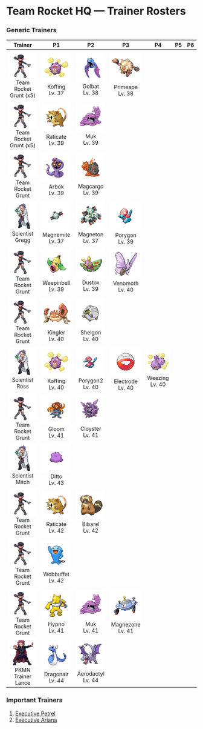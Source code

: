 # Team Rocket HQ — Trainer Rosters

### Generic Trainers

| Trainer | P1 | P2 | P3 | P4 | P5 | P6 |
|:-------:|:--:|:--:|:--:|:--:|:--:|:--:|
| ![Team Rocket Grunt (x5)](../../assets/trainers/rocket_grunt.png "Team Rocket Grunt (x5)")<br>Team Rocket Grunt (x5) | ![Koffing](../../assets/sprites/koffing/front.gif "Its thin, filmy body is filled with gases that cause constant sniffles, coughs and teary eyes.")<br>Koffing<br>Lv. 37 | ![Golbat](../../assets/sprites/golbat/front.gif "However hard its victim’s hide may be, it punctures with sharp fangs and gorges itself with blood.")<br>Golbat<br>Lv. 38 | ![Primeape](../../assets/sprites/primeape/front.gif "If approached while asleep, it may awaken and angrily give chase in a groggy state of semi-sleep.")<br>Primeape<br>Lv. 38 |
| ![Team Rocket Grunt (x5)](../../assets/trainers/rocket_grunt.png "Team Rocket Grunt (x5)")<br>Team Rocket Grunt (x5) | ![Raticate](../../assets/sprites/raticate/front.gif "Gnaws on anything with its tough fangs. It can even topple concrete buildings by gnawing on them.")<br>Raticate<br>Lv. 39 | ![Muk](../../assets/sprites/muk/front.gif "They love to gather in smelly areas where sludge accumulates, making the stench around them worse.")<br>Muk<br>Lv. 39 |
| ![Team Rocket Grunt](../../assets/trainers/rocket_grunt.png "Team Rocket Grunt")<br>Team Rocket Grunt | ![Arbok](../../assets/sprites/arbok/front.gif "Transfixing prey with the face-like pattern on its belly, it binds and poisons the frightened victim.")<br>Arbok<br>Lv. 39 | ![Magcargo](../../assets/sprites/magcargo/front.gif "The shell on its back is just skin that has cooled and hardened. It breaks easily with a slight touch.")<br>Magcargo<br>Lv. 39 |
| ![Scientist Gregg](../../assets/trainers/scientist.png "Scientist Gregg")<br>Scientist Gregg | ![Magnemite](../../assets/sprites/magnemite/front.gif "It is attracted by electromagnetic waves. It may approach Trainers if they are using their Pokégear.")<br>Magnemite<br>Lv. 37 | ![Magneton](../../assets/sprites/magneton/front.gif "Three MAGNEMITE are linked by a strong magnetic force. Earaches will occur if you get too close.")<br>Magneton<br>Lv. 37 | ![Porygon](../../assets/sprites/porygon/front.gif "It is a manmade Pokémon. Since it doesn’t breathe, people are eager to try it in any environment.")<br>Porygon<br>Lv. 39 |
| ![Team Rocket Grunt](../../assets/trainers/rocket_grunt.png "Team Rocket Grunt")<br>Team Rocket Grunt | ![Weepinbell](../../assets/sprites/weepinbell/front.gif "Even though it is filled with acid, it does not melt because it also oozes a protective fluid.")<br>Weepinbell<br>Lv. 39 | ![Dustox](../../assets/sprites/dustox/front.gif "It scatters its fine dust all over when it is attacked. It is a nocturnal Pokémon.")<br>Dustox<br>Lv. 39 | ![Venomoth](../../assets/sprites/venomoth/front.gif "When it attacks, it flaps its large wings violently to scatter its poisonous powder all around.")<br>Venomoth<br>Lv. 40 |
| ![Team Rocket Grunt](../../assets/trainers/rocket_grunt.png "Team Rocket Grunt")<br>Team Rocket Grunt | ![Kingler](../../assets/sprites/kingler/front.gif "It can hardly lift its massive, overgrown pincer. The pincer’s size makes it difficult to aim properly.")<br>Kingler<br>Lv. 40 | ![Shelgon](../../assets/sprites/shelgon/front.gif "It surrounds its body in an iron-hard shell to accumulate enough power to evolve.")<br>Shelgon<br>Lv. 40 |
| ![Scientist Ross](../../assets/trainers/scientist.png "Scientist Ross")<br>Scientist Ross | ![Koffing](../../assets/sprites/koffing/front.gif "Its thin, filmy body is filled with gases that cause constant sniffles, coughs and teary eyes.")<br>Koffing<br>Lv. 40 | ![Porygon2](../../assets/sprites/porygon2/front.gif "This upgraded version of PORYGON is designed for space exploration. It can’t fly, however.")<br>Porygon2<br>Lv. 40 | ![Electrode](../../assets/sprites/electrode/front.gif "It is dangerous. If it has too much electricity and has nothing to do, it amuses itself by exploding.")<br>Electrode<br>Lv. 40 | ![Weezing](../../assets/sprites/weezing/front.gif "If one of the twin KOFFING inflates, the other one deflates. It constantly mixes its poisonous gases.")<br>Weezing<br>Lv. 40 |
| ![Team Rocket Grunt](../../assets/trainers/rocket_grunt.png "Team Rocket Grunt")<br>Team Rocket Grunt | ![Gloom](../../assets/sprites/gloom/front.gif "What appears to be drool is actually sweet honey. It is very sticky and clings stubbornly if touched.")<br>Gloom<br>Lv. 41 | ![Cloyster](../../assets/sprites/cloyster/front.gif "Once it slams its shell shut, it is impossible to open, even by those with superior strength.")<br>Cloyster<br>Lv. 41 |
| ![Scientist Mitch](../../assets/trainers/scientist.png "Scientist Mitch")<br>Scientist Mitch | ![Ditto](../../assets/sprites/ditto/front.gif "It can transform into anything. When it sleeps, it changes into a stone to avoid being attacked.")<br>Ditto<br>Lv. 43 |
| ![Team Rocket Grunt](../../assets/trainers/rocket_grunt.png "Team Rocket Grunt")<br>Team Rocket Grunt | ![Raticate](../../assets/sprites/raticate/front.gif "Gnaws on anything with its tough fangs. It can even topple concrete buildings by gnawing on them.")<br>Raticate<br>Lv. 42 | ![Bibarel](../../assets/sprites/bibarel/front.gif "It busily makes its nest with stacks of branches and roots it has cut up with its sharp incisors.")<br>Bibarel<br>Lv. 42 |
| ![Team Rocket Grunt](../../assets/trainers/rocket_grunt.png "Team Rocket Grunt")<br>Team Rocket Grunt | ![Wobbuffet](../../assets/sprites/wobbuffet/front.gif "It hates light and shock. If attacked, it inflates its body to build up its counterstrike.")<br>Wobbuffet<br>Lv. 42 |
| ![Team Rocket Grunt](../../assets/trainers/rocket_grunt.png "Team Rocket Grunt")<br>Team Rocket Grunt | ![Hypno](../../assets/sprites/hypno/front.gif "When it is very hungry, it puts humans it meets to sleep, then it feasts on their dreams.")<br>Hypno<br>Lv. 41 | ![Muk](../../assets/sprites/muk/front.gif "They love to gather in smelly areas where sludge accumulates, making the stench around them worse.")<br>Muk<br>Lv. 41 | ![Magnezone](../../assets/sprites/magnezone/front.gif "Exposure to a special magnetic field changed MAGNETON’s molecular structure, turning it into MAGNEZONE.")<br>Magnezone<br>Lv. 41 |
| ![PKMN Trainer Lance](../../assets/important_trainers/lance.png "PKMN Trainer Lance")<br>PKMN Trainer Lance | ![Dragonair](../../assets/sprites/dragonair/front.gif "They say that if it emits an aura from its whole body, the weather will begin to change instantly.")<br>Dragonair<br>Lv. 44 | ![Aerodactyl](../../assets/sprites/aerodactyl/front.gif "A vicious Pokémon from the distant past, it appears to have flown by spreading its wings and gliding.")<br>Aerodactyl<br>Lv. 44 |


### Important Trainers

1. [Executive Petrel](important_trainers.md#executive-petrel)
1. [Executive Ariana](important_trainers.md#executive-ariana)
